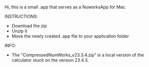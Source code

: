 Hi, this is a small .app that serves as a NuworksApp for Mac. 


INSTRUCTIONS:
- Download the zip
- Unzip it
- Move the newly created .app file to your application folder

INFO:

- The "CompressedNumWorks_v23.3.4.zip" is a local version of the calculator stuck on the version 23.4.3.